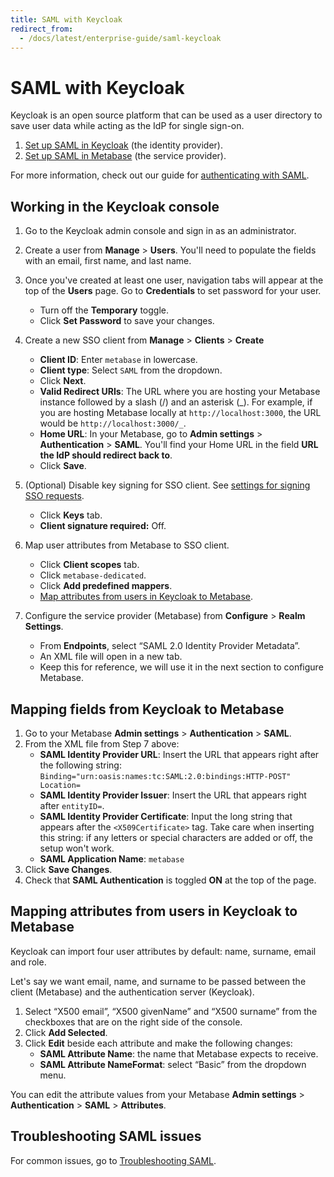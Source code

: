 ```yaml
---
title: SAML with Keycloak
redirect_from:
  - /docs/latest/enterprise-guide/saml-keycloak
---
```


# SAML with Keycloak

Keycloak is an open source platform that can be used as a user directory to save user data while acting as the IdP for single sign-on.

1. [Set up SAML in Keycloak](#working-in-the-keycloak-console) (the identity provider).
2. [Set up SAML in Metabase](../authenticating-with-saml.md#enabling-saml-authentication-in-metabase) (the service provider).

For more information, check out our guide for [authenticating with SAML](../authenticating-with-saml.md).

## Working in the Keycloak console

1. Go to the Keycloak admin console and sign in as an administrator.
2. Create a user from **Manage** > **Users**. You'll need to populate the fields with an email, first name, and last name.
3. Once you've created at least one user, navigation tabs will appear at the top of the **Users** page. Go to **Credentials** to set password for your user.
   - Turn off the **Temporary** toggle.
   - Click **Set Password** to save your changes.
4. Create a new SSO client from **Manage** > **Clients** > **Create**

   - **Client ID**: Enter `metabase` in lowercase.
   - **Client type**: Select `SAML` from the dropdown.
   - Click **Next**.
   - **Valid Redirect URIs**: The URL where you are hosting your Metabase instance followed by a slash (/) and an asterisk (_). For example, if you are hosting Metabase locally at `http://localhost:3000`, the URL would be `http://localhost:3000/_`.
   - **Home URL**: In your Metabase, go to **Admin settings** > **Authentication** > **SAML**. You'll find your Home URL in the field **URL the IdP should redirect back to**.
   - Click **Save**.

5. (Optional) Disable key signing for SSO client. See [settings for signing SSO requests](https://www.metabase.com/docs/latest/people-and-groups/authenticating-with-saml#settings-for-signing-sso-requests-optional).

   - Click **Keys** tab.
   - **Client signature required:** Off.

6. Map user attributes from Metabase to SSO client.
   - Click **Client scopes** tab.
   - Click `metabase-dedicated`.
   - Click **Add predefined mappers**.
   - [Map attributes from users in Keycloak to Metabase](#mapping-attributes-from-users-in-keycloak-to-metabase).
7. Configure the service provider (Metabase) from **Configure** > **Realm Settings**.
   - From **Endpoints**, select “SAML 2.0 Identity Provider Metadata”.
   - An XML file will open in a new tab.
   - Keep this for reference, we will use it in the next section to configure Metabase.

## Mapping fields from Keycloak to Metabase

1. Go to your Metabase **Admin settings** > **Authentication** > **SAML**.
2. From the XML file from Step 7 above:
   - **SAML Identity Provider URL**: Insert the URL that appears right after the following string: `Binding="urn:oasis:names:tc:SAML:2.0:bindings:HTTP-POST" Location=`
   - **SAML Identity Provider Issuer**: Insert the URL that appears right after `entityID=`.
   - **SAML Identity Provider Certificate**: Input the long string that appears after the `<X509Certificate>` tag. Take care when inserting this string: if any letters or special characters are added or off, the setup won't work.
   - **SAML Application Name**: `metabase`
3. Click **Save Changes**.
4. Check that **SAML Authentication** is toggled **ON** at the top of the page.

## Mapping attributes from users in Keycloak to Metabase

Keycloak can import four user attributes by default: name, surname, email and role.

Let's say we want email, name, and surname to be passed between the client (Metabase) and the authentication server (Keycloak).

1. Select “X500 email”, “X500 givenName” and “X500 surname” from the checkboxes that are on the right side of the console.
2. Click **Add Selected**.
3. Click **Edit** beside each attribute and make the following changes:
   - **SAML Attribute Name**: the name that Metabase expects to receive.
   - **SAML Attribute NameFormat**: select “Basic” from the dropdown menu.

You can edit the attribute values from your Metabase **Admin settings** > **Authentication** > **SAML** > **Attributes**.

## Troubleshooting SAML issues

For common issues, go to [Troubleshooting SAML](../../troubleshooting-guide/saml.md).
